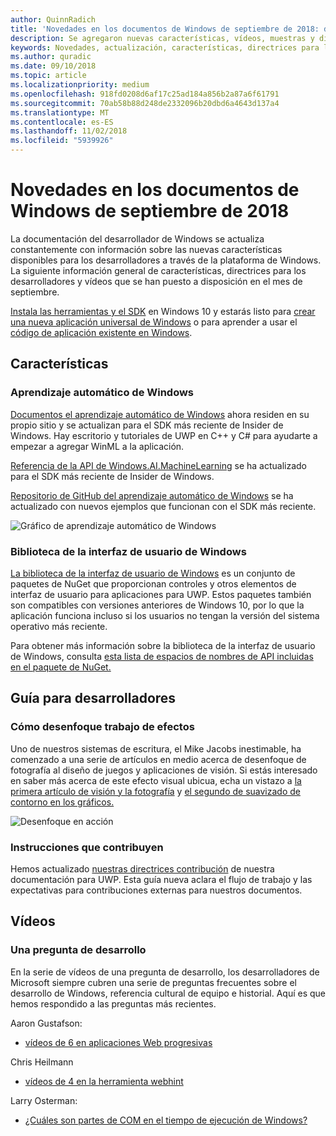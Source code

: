 ```yaml
---
author: QuinnRadich
title: 'Novedades en los documentos de Windows de septiembre de 2018: desarrollar aplicaciones para UWP'
description: Se agregaron nuevas características, vídeos, muestras y directrices para los desarrolladores a la documentación del desarrollador de Windows 10 de septiembre de 2018.
keywords: Novedades, actualización, características, directrices para los desarrolladores, Windows 10, septiembre
ms.author: quradic
ms.date: 09/10/2018
ms.topic: article
ms.localizationpriority: medium
ms.openlocfilehash: 918fd0208d6af17c25ad184a856b2a87a6f61791
ms.sourcegitcommit: 70ab58b88d248de2332096b20dbd6a4643d137a4
ms.translationtype: MT
ms.contentlocale: es-ES
ms.lasthandoff: 11/02/2018
ms.locfileid: "5939926"
---
```

# <a name="whats-new-in-the-windows-developer-docs-in-september-2018"></a>Novedades en los documentos de Windows de septiembre de 2018

La documentación del desarrollador de Windows se actualiza constantemente con información sobre las nuevas características disponibles para los desarrolladores a través de la plataforma de Windows. La siguiente información general de características, directrices para los desarrolladores y vídeos que se han puesto a disposición en el mes de septiembre.

[Instala las herramientas y el SDK](http://go.microsoft.com/fwlink/?LinkId=821431) en Windows 10 y estarás listo para [crear una nueva aplicación universal de Windows](../get-started/create-uwp-apps.md) o para aprender a usar el [código de aplicación existente en Windows](../porting/index.md).

## <a name="features"></a>Características

### <a name="windows-machine-learning"></a>Aprendizaje automático de Windows

[Documentos el aprendizaje automático de Windows](https://docs.microsoft.com/windows/ai/) ahora residen en su propio sitio y se actualizan para el SDK más reciente de Insider de Windows. Hay escritorio y tutoriales de UWP en C++ y C# para ayudarte a empezar a agregar WinML a la aplicación.

[Referencia de la API de Windows.AI.MachineLearning](https://docs.microsoft.com/uwp/api/windows.ai.machinelearning) se ha actualizado para el SDK más reciente de Insider de Windows.

[Repositorio de GitHub del aprendizaje automático de Windows](https://github.com/Microsoft/Windows-Machine-Learning) se ha actualizado con nuevos ejemplos que funcionan con el SDK más reciente.

![Gráfico de aprendizaje automático de Windows](images/winml-graphic.png)

### <a name="windows-ui-library"></a>Biblioteca de la interfaz de usuario de Windows

[La biblioteca de la interfaz de usuario de Windows](https://aka.ms/winui-docs) es un conjunto de paquetes de NuGet que proporcionan controles y otros elementos de interfaz de usuario para aplicaciones para UWP. Estos paquetes también son compatibles con versiones anteriores de Windows 10, por lo que la aplicación funciona incluso si los usuarios no tengan la versión del sistema operativo más reciente.

Para obtener más información sobre la biblioteca de la interfaz de usuario de Windows, consulta [esta lista de espacios de nombres de API incluidas en el paquete de NuGet.](https://docs.microsoft.com/uwp/api/overview/winui/)

## <a name="developer-guidance"></a>Guía para desarrolladores

### <a name="how-blur-effects-work"></a>Cómo desenfoque trabajo de efectos

Uno de nuestros sistemas de escritura, el Mike Jacobs inestimable, ha comenzado a una serie de artículos en medio acerca de desenfoque de fotografía al diseño de juegos y aplicaciones de visión. Si estás interesado en saber más acerca de este efecto visual ubicua, echa un vistazo a [la primera artículo de visión y la fotografía](https://medium.com/microsoft-design/science-in-the-system-how-blur-effects-work-8b0590996e09) y [el segundo de suavizado de contorno en los gráficos.](https://medium.com/microsoft-design/science-in-the-system-how-blur-effects-work-part-2-c5589a738515)

![Desenfoque en acción](images/blur-example.jpg)

### <a name="contributing-guidance"></a>Instrucciones que contribuyen

Hemos actualizado [nuestras directrices contribución](https://github.com/MicrosoftDocs/windows-uwp/blob/docs/CONTRIBUTING.md) de nuestra documentación para UWP. Esta guía nueva aclara el flujo de trabajo y las expectativas para contribuciones externas para nuestros documentos.

## <a name="videos"></a>Vídeos

### <a name="one-dev-question"></a>Una pregunta de desarrollo

En la serie de vídeos de una pregunta de desarrollo, los desarrolladores de Microsoft siempre cubren una serie de preguntas frecuentes sobre el desarrollo de Windows, referencia cultural de equipo e historial. Aquí es que hemos respondido a las preguntas más recientes.

Aaron Gustafson:

* [vídeos de 6 en aplicaciones Web progresivas](https://www.youtube.com/playlist?list=PLWs4_NfqMtoyPHoI-CIB71mEq-om6m35I)

Chris Heilmann

* [vídeos de 4 en la herramienta webhint](https://www.youtube.com/watch?v=eXfmxmiA00Y&list=PLWs4_NfqMtow00LM-vgyECAlMDxx84Q2v)

Larry Osterman:

* [¿Cuáles son partes de COM en el tiempo de ejecución de Windows?](https://youtu.be/_nsMjHqRn1w)